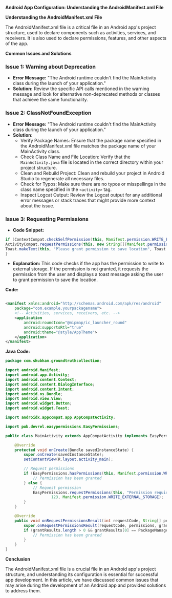 **Android App Configuration: Understanding the AndroidManifest.xml File**

**Understanding the AndroidManifest.xml File**

The AndroidManifest.xml file is a critical file in an Android app's project structure, used to declare components such as activities, services, and receivers. It is also used to declare permissions, features, and other aspects of the app.

**Common Issues and Solutions**

### Issue 1: Warning about Deprecation

* **Error Message:** "The Android runtime couldn't find the MainActivity class during the launch of your application."
* **Solution:** Review the specific API calls mentioned in the warning message and look for alternative non-deprecated methods or classes that achieve the same functionality.

### Issue 2: ClassNotFoundException

* **Error Message:** "The Android runtime couldn't find the MainActivity class during the launch of your application."
* **Solution:**
  * Verify Package Names: Ensure that the package name specified in the AndroidManifest.xml file matches the package name of your MainActivity class.
  * Check Class Name and File Location: Verify that the `MainActivity.java` file is located in the correct directory within your project structure.
  * Clean and Rebuild Project: Clean and rebuild your project in Android Studio to regenerate all necessary files.
  * Check for Typos: Make sure there are no typos or misspellings in the class name specified in the `<activity>` tag.
  * Inspect Logcat Output: Review the Logcat output for any additional error messages or stack traces that might provide more context about the issue.

### Issue 3: Requesting Permissions

* **Code Snippet:** 

```java
if (ContextCompat.checkSelfPermission(this, Manifest.permission.WRITE_EXTERNAL_STORAGE) != PackageManager.PERMISSION_GRANTED) {
ActivityCompat.requestPermissions(this, new String[]{Manifest.permission.WRITE_EXTERNAL_STORAGE}, 2);
Toast.makeText(this, "Please grant permission to save location", Toast.LENGTH_SHORT).show();
}
```


* **Explanation:** This code checks if the app has the permission to write to external storage. If the permission is not granted, it requests the permission from the user and displays a toast message asking the user to grant permission to save the location.

**Code:**

```xml

<manifest xmlns:android="http://schemas.android.com/apk/res/android"
    package="com.example.yourpackagename">
    <!-- Activities, services, receivers, etc. -->
    <application
        android:roundIcon="@mipmap/ic_launcher_round"
        android:supportsRtl="true"
        android:theme="@style/AppTheme">
    </application>
</manifest>

```

**Java Code:**

```java
package com.shubham.groundtruthcollection;

import android.Manifest;
import android.app.Activity;
import android.content.Context;
import android.content.DialogInterface;
import android.content.Intent;
import android.os.Bundle;
import android.view.View;
import android.widget.Button;
import android.widget.Toast;

import androidx.appcompat.app.AppCompatActivity;

import pub.devrel.easypermissions.EasyPermissions;

public class MainActivity extends AppCompatActivity implements EasyPermissions.PermissionCallbacks {

    @Override
    protected void onCreate(Bundle savedInstanceState) {
        super.onCreate(savedInstanceState);
        setContentView(R.layout.activity_main);

        // Request permissions
        if (EasyPermissions.hasPermissions(this, Manifest.permission.WRITE_EXTERNAL_STORAGE)) {
            // Permission has been granted
        } else {
            // Request permission
            EasyPermissions.requestPermissions(this, "Permission required to save location",
                    123, Manifest.permission.WRITE_EXTERNAL_STORAGE);
        }
    }

    @Override
    public void onRequestPermissionsResult(int requestCode, String[] permissions, int[] grantResults) {
        super.onRequestPermissionsResult(requestCode, permissions, grantResults);
        if (grantResults.length > 0 && grantResults[0] == PackageManager.PERMISSION_GRANTED) {
            // Permission has been granted
        }
    }
}
```

**Conclusion**

The AndroidManifest.xml file is a crucial file in an Android app's project structure, and understanding its configuration is essential for successful app development. In this article, we have discussed common issues that may arise during the development of an Android app and provided solutions to address them.

